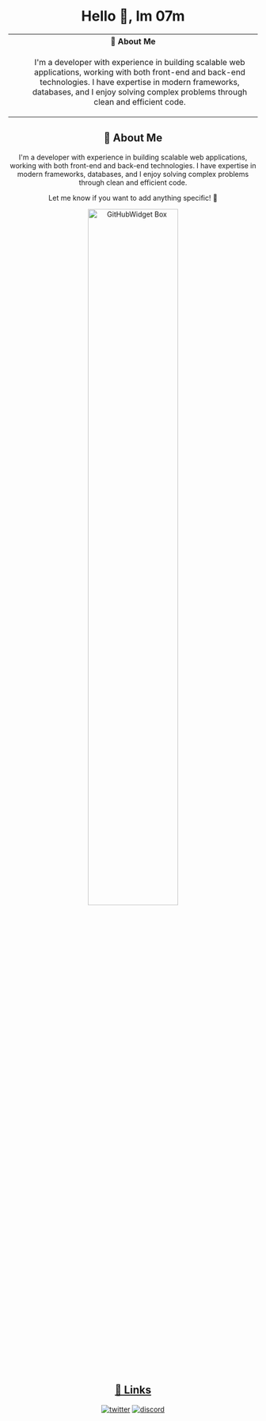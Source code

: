 <div align="center">

# Hello 👋, Im 07m

<table align="center" border="0" style="border: none;">
  <tr>
    <th colspan="2" style="text-align: center;">🚀 About Me</th>
  </tr>
  <tr>
    <td style="vertical-align: top; text-align: center;">
      <ul style="text-align: center;">
        I'm a developer with experience in building scalable web applications, working with both front-end and back-end technologies. I have expertise in modern frameworks, databases, and I enjoy solving complex problems through clean and efficient code.
      </ul>
    </td>
  </tr>
</table>

## 🚀 About Me
I'm a developer with experience in building scalable web applications, working with both front-end and back-end technologies. I have expertise in modern frameworks, databases, and I enjoy solving complex problems through clean and efficient code.

Let me know if you want to add anything specific! 🚀

<a href="https://github.com/Jurredr/github-widgetbox">
  <img width="60%" height="60%" src="https://github-widgetbox.vercel.app/api/skills/?names=html,css,javascript,python,java,csharp,php,bash,powershell,lua,mysql&includeNames=false" alt="GitHubWidget Box"></p>

## 🔗 Links
[![twitter](https://img.shields.io/badge/vercel-000000?style=for-the-badge&logo=vercel&logoColor=white)](https://07m.vercel.app/)
[![discord](https://img.shields.io/badge/discord-4f5ae1?style=for-the-badge&logo=discord&logoColor=white)](https://discord.gg/bk9nHuSbDJ)

</div>
